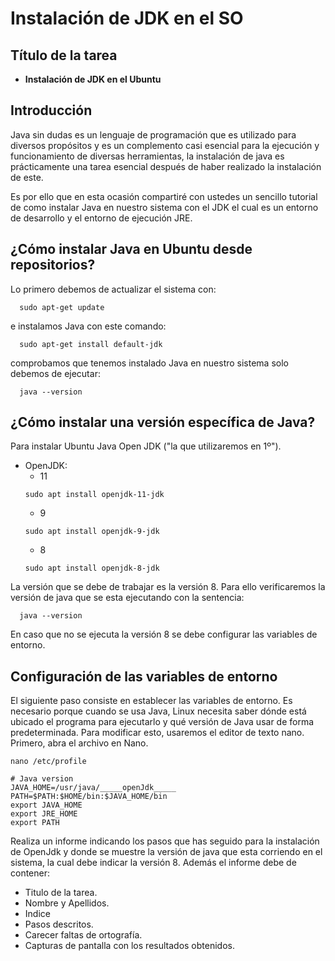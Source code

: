 # Instalación de JDK en el SO

## Título de la tarea

 - __Instalación de JDK en el Ubuntu__

## Introducción

Java sin dudas es un lenguaje de programación que es utilizado para diversos propósitos y es un complemento casi esencial para la ejecución y funcionamiento de diversas herramientas, la instalación de java es prácticamente una tarea esencial después de haber realizado la instalación de este.

Es por ello que en esta ocasión compartiré con ustedes un sencillo tutorial de como instalar Java en nuestro sistema con el JDK el cual es un entorno de desarrollo y el entorno de ejecución JRE.

## ¿Cómo instalar Java en Ubuntu desde repositorios?

Lo primero debemos de actualizar el sistema con:

```
  sudo apt-get update
```

e instalamos Java con este comando:

```
  sudo apt-get install default-jdk
```

comprobamos que tenemos instalado Java en nuestro sistema solo debemos de ejecutar:
```
  java --version
```

## ¿Cómo instalar una versión específica de Java?

Para instalar Ubuntu Java Open JDK ("la que utilizaremos en 1º").
 - OpenJDK:
   - 11 
   ```
   sudo apt install openjdk-11-jdk
   ```
    - 9 
   ```
   sudo apt install openjdk-9-jdk
   ```
    - 8
   ```
   sudo apt install openjdk-8-jdk
   ```
La versión que se debe de trabajar es la versión 8. Para ello verificaremos la versión de java que se esta ejecutando con la sentencia:
```
  java --version
```
En caso que no se ejecuta la versión 8 se debe configurar las variables de entorno.

## Configuración de las variables de entorno

El siguiente paso consiste en establecer  las variables de entorno. Es necesario porque cuando se usa Java, Linux necesita saber dónde está ubicado el programa para ejecutarlo y qué versión de Java usar de forma predeterminada. Para modificar esto, usaremos el editor de texto nano. Primero, abra el archivo en Nano.

```
nano /etc/profile
```

```
# Java version
JAVA_HOME=/usr/java/_____openJdk_____
PATH=$PATH:$HOME/bin:$JAVA_HOME/bin
export JAVA_HOME
export JRE_HOME
export PATH
```

Realiza un informe indicando los pasos que has seguido para la instalación de OpenJdk y donde se muestre la versión de java que esta corriendo en el sistema, la cual debe indicar la versión 8.
Además el informe debe de contener:
 - Titulo de la tarea.
 - Nombre y Apellidos.
 - Indice
 - Pasos descritos.
 - Carecer faltas de ortografía.
 - Capturas de pantalla con los resultados obtenidos.





